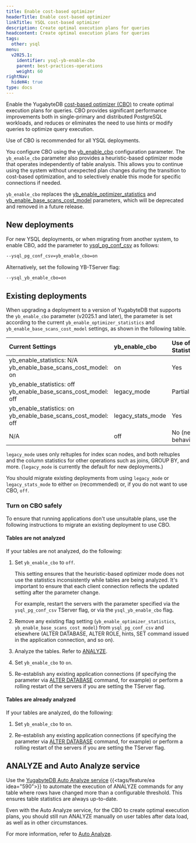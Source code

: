 ```yaml
---
title: Enable cost-based optimizer
headerTitle: Enable cost-based optimizer
linkTitle: YSQL cost-based optimizer
description: Create optimal execution plans for queries
headcontent: Create optimal execution plans for queries
tags:
  other: ysql
menu:
  v2025.1:
    identifier: ysql-yb-enable-cbo
    parent: best-practices-operations
    weight: 60
rightNav:
  hideH4: true
type: docs
---
```


Enable the YugabyteDB [cost-based optimizer (CBO)](../../architecture/query-layer/planner-optimizer/) to create optimal execution plans for queries. CBO provides significant performance improvements both in single-primary and distributed PostgreSQL workloads, and reduces or eliminates the need to use hints or modify queries to optimize query execution.

Use of CBO is recommended for all YSQL deployments.

You configure CBO using the [yb_enable_cbo](../../reference/configuration/yb-tserver/#yb-enable-cbo) configuration parameter. The `yb_enable_cbo` parameter also provides a heuristic-based optimizer mode that operates independently of table analysis. This allows you to continue using the system without unexpected plan changes during the transition to cost-based optimization, and to selectively enable this mode for specific connections if needed.

`yb_enable_cbo` replaces the [yb_enable_optimizer_statistics](../../reference/configuration/yb-tserver/#yb-enable-optimizer-statistics) and [yb_enable_base_scans_cost_model](../../reference/configuration/yb-tserver/#yb-enable-base-scans-cost-model) parameters, which will be deprecated and removed in a future release.

## New deployments

For new YSQL deployments, or when migrating from another system, to enable CBO, add the parameter to [ysql_pg_conf_csv](../../reference/configuration/yb-tserver/#ysql-pg-conf-csv) as follows:

```sh
--ysql_pg_conf_csv=yb_enable_cbo=on
```

Alternatively, set the following YB-TServer flag:

```sh
--ysql_yb_enable_cbo=on
```

## Existing deployments

When upgrading a deployment to a version of YugabyteDB that supports the `yb_enable_cbo` parameter (v2025.1 and later), the parameter is set according to the current `yb_enable_optimizer_statistics` and `yb_enable_base_scans_cost_model` settings, as shown in the following table.

| Current Settings | yb_enable_cbo | Use of Statistics |
| :--- | :--- | :--- |
| yb_enable_statistics: N/A<br>yb_enable_base_scans_cost_model: on | on | Yes |
| yb_enable_statistics: off<br>yb_enable_base_scans_cost_model: off | legacy_mode | Partial |
| yb_enable_statistics: on<br> yb_enable_base_scans_cost_model: off | legacy_stats_mode | Yes |
| N/A | off | No (new behavior) |

`legacy_mode` uses only reltuples for index scan nodes, and both reltuples and the column statistics for other operations such as joins, GROUP BY, and more. (`legacy_mode` is currently the default for new deployments.)

You should migrate existing deployments from using `legacy_mode` or `legacy_stats_mode` to either `on` (recommended) or, if you do not want to use CBO, `off`.

<!--## Recommended settings

| Scenario | Tables analyzed | Setting |
| :--- | :--- | :--- |
| New installation, migrating from another system | N/A | on |
| Using CBO. yb_enable_base_scans_cost_model = on | Yes | on |
| Using default settings (yb_enable_optimizer_statistics = off, yb_enable_base_scans_cost_model = off) | No | off |
| Using default settings (yb_enable_optimizer_statistics = off, yb_enable_base_scans_cost_model = off) | Yes | legacy_mode |
| yb_enable_optimizer_statistics = on,  yb_enable_base_scans_cost_model = off | Yes | legacy_stats_mode |
-->

### Turn on CBO safely

To ensure that running applications don't use unsuitable plans, use the following instructions to migrate an existing deployment to use CBO.

#### Tables are not analyzed

If your tables are not analyzed, do the following:

1. Set `yb_enable_cbo` to `off`.

    This setting ensures that the heuristic-based optimizer mode does not use the statistics inconsistently while tables are being analyzed. It's important to ensure that each client connection reflects the updated setting after the parameter change.

    For example, restart the servers with the parameter specified via the `ysql_pg_conf_csv` TServer flag, or via the `ysql_yb_enable_cbo` flag.

1. Remove any existing flag setting (`yb_enable_optimizer_statistics`, `yb_enable_base_scans_cost_model`) from `ysql_pg_conf_csv` and elsewhere (ALTER DATABASE, ALTER ROLE, hints, SET command issued in the application connection, and so on).

1. Analyze the tables. Refer to [ANALYZE](../../api/ysql/the-sql-language/statements/cmd_analyze/).

1. Set `yb_enable_cbo` to `on`.

1. Re-establish any existing application connections (if specifying the parameter via [ALTER DATABASE](../../api/ysql/the-sql-language/statements/ddl_alter_db/) command, for example) or perform a rolling restart of the servers if you are setting the TServer flag.

#### Tables are already analyzed

If your tables are analyzed, do the following:

1. Set `yb_enable_cbo` to `on`.

1. Re-establish any existing application connections (if specifying the parameter via [ALTER DATABASE](../../api/ysql/the-sql-language/statements/ddl_alter_db/) command, for example) or perform a rolling restart of the servers if you are setting the TServer flag.

## ANALYZE and Auto Analyze service

Use the [YugabyteDB Auto Analyze service](../../explore/query-1-performance/auto-analyze/) {{<tags/feature/ea idea="590">}} to automate the execution of ANALYZE commands for any table where rows have changed more than a configurable threshold. This ensures table statistics are always up-to-date.

Even with the Auto Analyze service, for the CBO to create optimal execution plans, you should still run ANALYZE manually on user tables after data load, as well as in other circumstances.

For more information, refer to [Auto Analyze](../../explore/query-1-performance/auto-analyze/).

